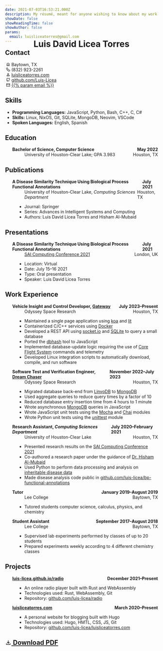 ```yaml
---
date: 2021-07-03T16:53:21.000Z
description: My résumé, meant for anyone wishing to know about my work.
showDate: false
showReadingTime: false
showAuthor: false
params:
  email: luisliceatorres@gmail.com
---
```


<style>
  /* Do not show title automatically generated by Jekyll. */
  .post-title {
    display: none;
  }
  /* Move up custom title to match position of title generated by Jekyll. */
  .title {
    margin: -30px !important;
  }
  /* Horizontally fill space between elements. */
  .hfill {
    display: flex;
    justify-content: space-between;
    margin: 0 !important;
  }
  /* Make elements bold. */
  .bold {
    font-weight: bold;
  }
  /* Line up list element text after replacing bullet points with icons. */
  #general-info {
    /* Put the icons where the bullet points would be. */
    text-indent: -1.3rem;
    /* Do not show bullet points. */
    list-style: none;
  }
  svg {
    display: inline-block;
    vertical-align: middle;
  }
</style>
<h1 align="center" class="title">Luis David Licea Torres</h1>
<h2>Contact</h2>
<ul id="general-info">
  <li>
    <!-- Home icon. -->
    <svg xmlns="http://www.w3.org/2000/svg" aria-hidden="true" role="img" style="vertical-align: -0.125em;" width="1em" height="1em" preserveAspectRatio="xMidYMid meet" viewBox="0 0 24 24"><path fill="currentColor" d="M6 19h3v-6h6v6h3v-9l-6-4.5L6 10Zm-2 2V9l8-6l8 6v12h-7v-6h-2v6Zm8-8.75Z"/></svg>
    Baytown, TX
  </li>
  <li>
    <!-- Phone icon. -->
    <svg xmlns="http://www.w3.org/2000/svg" aria-hidden="true" role="img" style="vertical-align: -0.125em;" width="1em" height="1em" preserveAspectRatio="xMidYMid meet" viewBox="0 0 24 24"><path fill="none" stroke="currentColor" stroke-linecap="round" stroke-linejoin="round" stroke-width="2" d="M10.554 6.24L7.171 2.335c-.39-.45-1.105-.448-1.558.006L2.831 5.128c-.828.829-1.065 2.06-.586 3.047a29.207 29.207 0 0 0 13.561 13.58c.986.479 2.216.242 3.044-.587l2.808-2.813c.455-.455.456-1.174.002-1.564l-3.92-3.365c-.41-.352-1.047-.306-1.458.106l-1.364 1.366a.462.462 0 0 1-.553.088a14.557 14.557 0 0 1-5.36-5.367a.463.463 0 0 1 .088-.554l1.36-1.361c.412-.414.457-1.054.101-1.465Z"/></svg>
    (832) 923-2261
  </li>
  <li>
    <!-- Person icon. -->
    <svg xmlns="http://www.w3.org/2000/svg" aria-hidden="true" role="img" style="vertical-align: -0.125em;" width="1em" height="1em" preserveAspectRatio="xMidYMid meet" viewBox="0 0 24 24"><path fill="currentColor" d="M12 12q-1.65 0-2.825-1.175Q8 9.65 8 8q0-1.65 1.175-2.825Q10.35 4 12 4q1.65 0 2.825 1.175Q16 6.35 16 8q0 1.65-1.175 2.825Q13.65 12 12 12Zm-8 8v-2.8q0-.85.438-1.563q.437-.712 1.162-1.087q1.55-.775 3.15-1.163Q10.35 13 12 13t3.25.387q1.6.388 3.15 1.163q.725.375 1.162 1.087Q20 16.35 20 17.2V20Zm2-2h12v-.8q0-.275-.137-.5q-.138-.225-.363-.35q-1.35-.675-2.725-1.013Q13.4 15 12 15t-2.775.337Q7.85 15.675 6.5 16.35q-.225.125-.362.35q-.138.225-.138.5Zm6-8q.825 0 1.413-.588Q14 8.825 14 8t-.587-1.412Q12.825 6 12 6q-.825 0-1.412.588Q10 7.175 10 8t.588 1.412Q11.175 10 12 10Zm0-2Zm0 10Z"/></svg>
    <a href="http://luisliceatorres.com">luisliceatorres.com</a>
  </li>
  <li >
    <!-- GitHub icon. -->
    <svg xmlns="http://www.w3.org/2000/svg" aria-hidden="true" role="img" style="vertical-align: -0.125em;" width="1em" height="1em" preserveAspectRatio="xMidYMid meet" viewBox="0 0 48 48"><path fill="none" stroke="currentColor" stroke-linecap="round" stroke-width="4" d="M29.344 30.477c2.404-.5 4.585-1.366 6.28-2.638C38.52 25.668 40 22.314 40 19c0-2.325-.881-4.495-2.407-6.333c-.85-1.024 1.636-8.667-.573-7.638c-2.21 1.03-5.45 3.308-7.147 2.805A20.712 20.712 0 0 0 24 7c-1.8 0-3.532.223-5.147.635C16.505 8.232 14.259 6 12 5.029c-2.26-.97-1.026 6.934-1.697 7.766C8.84 14.605 8 16.729 8 19c0 3.314 1.79 6.668 4.686 8.84c1.93 1.446 4.348 2.368 7.054 2.822m0 0c-1.158 1.275-1.738 2.486-1.738 3.633v8.716m11.342-12.534c1.098 1.44 1.647 2.734 1.647 3.88v8.654M6 31.216c.899.11 1.566.523 2 1.24c.652 1.074 3.074 5.062 5.825 5.062h4.177"/></svg>
    <a href="https://github.com/Luis-Licea">github.com/Luis-Licea</a>
  </li>
  <li>
    <!-- Mail icon. -->
    <svg xmlns="http://www.w3.org/2000/svg" aria-hidden="true" role="img" style="vertical-align: -0.125em;" width="1em" height="1em" preserveAspectRatio="xMidYMid meet" viewBox="0 0 24 24"><path fill="currentColor" d="M2 20V4h20v16Zm10-7L4 8v10h16V8Zm0-2l8-5H4ZM4 8V6v2Z"/></svg>
    <a href="mailto:{{% param email %}}?subject=Reaching%20Out&amp;body=Hello%20Luis,">{{% param email %}}</a>
  </li>
</ul>
<h2>Skills</h2>
  <ul>
    <li><b>Programming Languages:</b> JavaScript, Python, Bash, C++, C, C#</li>
    <li><b>Skills:</b> Linux, NixOS, Git, SQLite, MongoDB, Neovim, VSCode</li>
    <li><b>Spoken Languages:</b> English, Spanish</li>
  </ul>
<h2>Education</h2>
<dl>
  <dt>
    <ul class="hfill bold">
      <span>Bachelor of Science, Computer Science</span>
      <span>May 2022</span>
    </ul>
  </dt>
  <dd>
    <ul class="hfill">
      <span>University of Houston-Clear Lake; GPA 3.983</span>
      <span>Houston, TX</span>
    </ul>
  </dd>
</dl>
<h2>Publications</h2>
<dl>
  <dt>
    <ul class="hfill bold">
      <span>A Disease Similarity Technique Using Biological Process Functional Annotations</span>
      <span>July 2021</span>
    </ul>
  </dt>
  <dd>
    <ul class="hfill">
      <span>University of Houston-Clear Lake, <em>Computing Sciences Department</em></span>
      <span>Houston, TX</span>
    </ul>
    <ul>
      <li>Journal: Springer</li>
      <li>Series: Advances in Intelligent Systems and Computing</li>
      <li>Authors: Luis David Licea Torres and Hisham Al-Mubaid</li>
    </ul>
  </dd>
</dl>
<h2>Presentations</h2>
<dl>
  <dt>
    <ul class="hfill bold">
      <span>A Disease Similarity Technique Using Biological Process Functional Annotations</span>
      <span>July 2021</span>
    </ul>
  </dt>
  <dd>
    <ul class="hfill">
      <span><a href="https://saiconference.com/Computing">SAI Computing Conference 2021</a></span>
      <span>London, UK</span>
    </ul>
    <ul>
      <li>Location: Virtual</li>
      <li>Date: July 15&ndash;16 2021</li>
      <li>Type: Oral presentation</li>
      <li>Speaker: Luis David Licea Torres</li>
    </ul>
  </dd>
</dl>
<h2>Work Experience</h2>
<dl>
  <dt>
    <ul class="hfill bold">
      <span>Vehicle Insight and Control Developer, <a href="https://en.wikipedia.org/wiki/Lunar_Gateway">Gateway</a></span>
      <span>July 2023&ndash;Present</span>
    </ul>
  </dt>
  <dd>
    <ul class="hfill">
      <span>Odyssey Space Research</span>
      <span>Houston, TX</span>
    </ul>
    <ul>
      <li>Maintained a single page application using <a href="https://koajs.com/">koa</a> and <a href="https://lit.dev/">lit</a></li>
      <li>Containerized C/C++ services using <a href="https://www.docker.com/">Docker</a></li>
      <li>Developed a REST API using <a href="https://socket.io/">socket.io</a> and <a href="https://www.sqlite.org/">SQLite</a> to query a small database</li>
      <li>Ported the <a href="https://www.sqlite.org/dbhash.html">dbhash</a> tool to JavaScript</li>
      <li>Implemented database-update logic requiring the use of <a href="https://github.com/nasa/cFS">Core Flight System</a> commands and telemetry</li>
      <li>Developed Linux integration scripts to automatically download, compile, and run software</li>
    </ul>
  </dd>
  <dt>
    <ul class="hfill bold">
      <span>Software Test and Verification Engineer, <a href="https://en.wikipedia.org/wiki/Dream_Chaser">Dream Chaser</a></span>
      <span>November 2022&ndash;July 2023</span>
    </ul>
  </dt>
  <dd>
    <ul class="hfill">
      <span>Odyssey Space Research</span>
      <span>Houston, TX</span>
    </ul>
    <ul>
      <li>Migrated database back-end from <a href="https://github.com/Ivshti/linvodb3">LinvoDB</a> to <a href="https://www.mongodb.com/">MongoDB</a></li>
      <li>Used aggregate queries to reduce query times by a factor of 10</li>
      <li>Reduced database entry insertion time from 4 hours to 1 minute</li>
      <li>Wrote asynchronous <a href="https://www.mongodb.com/">MongoDB</a> queries in JavaScript</li>
      <li>Wrote JavaScript unit tests using the <a href="https://mochajs.org/">Mocha</a> and <a href="https://www.chaijs.com/">Chai</a> modules</li>
      <li>Wrote Python unit tests using the <a href="https://docs.python.org/3/library/unittest.html">unittest</a> module</li>
    </ul>
  </dd>
  <dt>
    <ul class="hfill bold">
      <span>Research Assistant, <em>Computing Sciences Department</em></span>
      <span>July 2020&ndash;February 2021</span>
    </ul>
  </dt>
  <dd>
    <ul class="hfill">
      <span>University of Houston-Clear Lake</span>
      <span>Houston, TX</span>
    </ul>
    <ul>
      <li>Presented research results on the <a href="https://saiconference.com/Computing">SAI Computing Conference 2021</a></li>
      <li>Co-authored a research paper under the guidance of <a href="https://sce.uhcl.edu/almubaid/">Dr. Hisham Al-Mubaid</a></li>
      <li>Used Python to perform data processing and analysis on <a href="https://www.omim.org/">inheritable disease data</a></li>
      <li>Made disease analysis code public in <a href="https://github.com/Luis-Licea/BP-Functional-Annotations">github.com/luis-licea/bp-functional-annotations</a></li>
    </ul>
  </dd>
  <dt>
    <ul class="hfill bold">
      <span>Tutor</span>
      <span>January 2019&ndash;August 2019</span>
    </ul>
  </dt>
  <dd>
    <ul class="hfill">
      <span>Lee College</span>
      <span>Baytown, TX</span>
    </ul>
    <ul>
      <li>Tutored students computer science, calculus, physics, and chemistry</li>
    </ul>
  </dd>
  <dt>
    <ul class="hfill bold">
      <span>Student Assistant</span>
      <span>September 2017&ndash;August 2018</span>
    </ul>
  </dt>
  <dd>
    <ul class="hfill">
      <span>Lee College</span>
      <span>Baytown, TX</span>
    </ul>
    <ul>
      <li>Supervised lab experiments performed by classes of up to 20 students</li>
      <li>Prepared experiments weekly according to 4 different chemistry classes</li>
    </ul>
  </dd>
</dl>
<h2>Projects</h2>
<dl>
  <dt>
    <ul class="hfill bold">
      <span><a href="https://luis-licea.github.io/radio/">luis-licea.github.io/radio</a></span>
      <span>December 2021&ndash;Present</span>
    </ul>
  </dt>
  <dd>
    <ul>
      <li>An online radio player built with Rust and WebAssembly</li>
      <li>Technologies used: Rust, WebAssembly, Git</li>
      <li>Repository: <a href="https://github.com/Luis-Licea/radio">github.com/luis-licea/radio</a></li>
    </ul>
  </dd>
  <dt>
    <ul class="hfill bold">
      <span><a href="https://luisliceatorres.com">luisliceatorres.com</a></span>
      <span>March 2020&ndash;Present</span>
    </ul>
  </dt>
  <dd>
    <ul>
      <li>A personal website for blogging built with Hugo</li>
      <li>Technologies used: Hugo, HMTL, CSS, JS, Git</li>
      <li>Repository: <a href="https://github.com/Luis-Licea/luisliceatorres.com">github.com/luis-licea/luisliceatorres.com</a></li>
    </ul>
  </dd>
</dl>
<h2>
  <a href="./Luis David Licea Torres Resume.pdf" download="Luis David Licea Torres Resume.pdf">
    <!-- Download Icon. -->
    <!-- material-symbols:download-sharp -->
    <svg xmlns="http://www.w3.org/2000/svg" aria-hidden="true" role="img" style="vertical-align: -0.125em;" width="1em" height="1em" preserveAspectRatio="xMidYMid meet" viewBox="0 0 24 24"><path fill="currentColor" d="m12 16l-5-5l1.4-1.45l2.6 2.6V4h2v8.15l2.6-2.6L17 11Zm-8 4v-5h2v3h12v-3h2v5Z"/></svg>
    Download PDF
  </a>
</h2>
